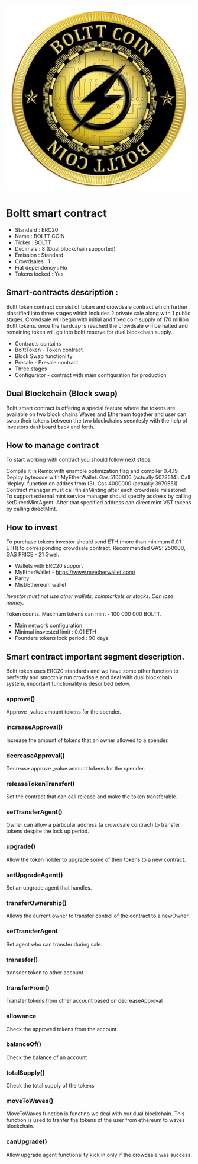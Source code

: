 <p align="center"><img src="boltt.jpeg"></p>


# Boltt smart contract
* Standard : ERC20
* Name : BOLTT COIN
* Ticker : BOLTT
* Decimals : 8 (Dual blockchain supported)
* Emission : Standard
* Crowdsales : 1
* Fiat dependency : No
* Tokens locked : Yes
## Smart-contracts description : 
Boltt token contract consist of token and crowdsale contract which further classified into three stages which includes 2 private sale along with 1 public stages. Crowdsale will begin with initial and fixed coin supply of 170 million Boltt tokens. once the hardcap is reached the crowdsale will be halted and remaining token will go into boltt reserve for dual blockchain supply.

* Contracts contains
* BolttToken - Token contract
* Block Swap functionlity
* Presale - Presale contract
* Three stages
* Configurator - contract with main configuration for production

## Dual Blockchain (Block swap)
Boltt smart contract is offering a special feature where the tokens are available on two block chains Waves and Ethereum together and user can swap their tokens between the two blockchains seemlesly with the help of investors dashboard back and forth.

## How to manage contract
To start working with contract you should follow next steps:

Compile it in Remix with enamble optimization flag and compiler 0.4.19
Deploy bytecode with MyEtherWallet. Gas 5100000 (actually 5073514).
Call 'deploy' function on addres from (3). Gas 4000000 (actually 3979551).
Contract manager must call finishMinting after each crowdsale milestone! To support external mint service manager should specify address by calling setDirectMintAgent. After that specified address can direct mint VST tokens by calling directMint.

## How to invest
To purchase tokens investor should send ETH (more than minimum 0.01 ETH) to corresponding crowdsale contract. Recommended GAS: 250000, GAS PRICE - 21 Gwei.

* Wallets with ERC20 support
* MyEtherWallet - https://www.myetherwallet.com/
* Parity
* Mist/Ethereum wallet

*Investor must not use other wallets, coinmarkets or stocks. Can lose money.*

Token counts.
Maximum tokens can mint - 100 000 000 BOLTT.

* Main network configuration
* Minimal insvested limit : 0.01 ETH
* Founders tokens lock period : 90 days.

## Smart contract important segment description.
Boltt token uses ERC20 standards and we have some other function to perfectly and smoothly run crowdsale and deal with dual blockchain system, important functionality is described below.

### approve()
Approve _value amount tokens for the spender.

### increaseApproval()
Increase the amount of tokens that an owner allowed to a spender.


### decreaseApproval()
Decrease approve _value amount tokens for the spender.

### releaseTokenTransfer()
Set the contract that can call release and make the token transferable.

### setTransferAgent()
Owner can allow a particular address (a crowdsale contract) to transfer tokens despite the lock up period.

### upgrade()
Allow the token holder to upgrade some of their tokens to a new contract.

### setUpgradeAgent()
Set an upgrade agent that handles.

### transferOwnership()
Allows the current owner to transfer control of the contract to a newOwner.

### 

### setTransferAgent
Set agent who can transfer during sale.


### 

### tranasfer()
transder token to other account

### transferFrom()
Transfer tokens from other account based on decreaseApproval

### allowance
Check the approved tokens from the account

### balanceOf()
Check the balance of an account

### totalSupply()
Check the total supply of the tokens

### moveToWaves()
MoveToWaves function is functino we deal with our dual blockchain. This function is used to tranfer the tokens of the user from ethereum to waves blockchain.

### canUpgrade()
Allow upgrade agent functionality kick in only if the crowdsale was success.
